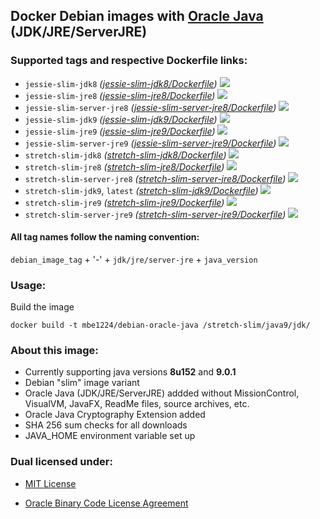 ## Docker Debian images with [Oracle Java] (JDK/JRE/ServerJRE) ##

### Supported tags and respective Dockerfile links: ###

* ```jessie-slim-jdk8``` _\([jessie-slim-jdk8/Dockerfile]\)_
[![](https://images.microbadger.com/badges/image/mbe1224/debian-oracle-java:jessie-slim-jdk8.svg)](https://microbadger.com/images/mbe1224/debian-oracle-java:jessie-slim-jdk8 "")
* ```jessie-slim-jre8``` _\([jessie-slim-jre8/Dockerfile]\)_
[![](https://images.microbadger.com/badges/image/mbe1224/debian-oracle-java:jessie-slim-jre8.svg)](https://microbadger.com/images/mbe1224/debian-oracle-java:jessie-slim-jre8 "")
* ```jessie-slim-server-jre8``` _\([jessie-slim-server-jre8/Dockerfile]\)_
[![](https://images.microbadger.com/badges/image/mbe1224/debian-oracle-java:jessie-slim-server-jre8.svg)](https://microbadger.com/images/mbe1224/debian-oracle-java:jessie-slim-server-jre8 "")
* ```jessie-slim-jdk9``` _\([jessie-slim-jdk9/Dockerfile]\)_
[![](https://images.microbadger.com/badges/image/mbe1224/debian-oracle-java:jessie-slim-jdk9.svg)](https://microbadger.com/images/mbe1224/debian-oracle-java:jessie-slim-jdk9 "")
* ```jessie-slim-jre9``` _\([jessie-slim-jre9/Dockerfile]\)_
[![](https://images.microbadger.com/badges/image/mbe1224/debian-oracle-java:jessie-slim-jre9.svg)](https://microbadger.com/images/mbe1224/debian-oracle-java:jessie-slim-jre9 "")
* ```jessie-slim-server-jre9``` _\([jessie-slim-server-jre9/Dockerfile]\)_
[![](https://images.microbadger.com/badges/image/mbe1224/debian-oracle-java:jessie-slim-server-jre9.svg)](https://microbadger.com/images/mbe1224/debian-oracle-java:jessie-slim-server-jre9 "")
* ```stretch-slim-jdk8``` _\([stretch-slim-jdk8/Dockerfile]\)_
[![](https://images.microbadger.com/badges/image/mbe1224/debian-oracle-java:stretch-slim-jdk8.svg)](https://microbadger.com/images/mbe1224/debian-oracle-java:stretch-slim-jdk8 "")
* ```stretch-slim-jre8``` _\([stretch-slim-jre8/Dockerfile]\)_
[![](https://images.microbadger.com/badges/image/mbe1224/debian-oracle-java:stretch-slim-jre8.svg)](https://microbadger.com/images/mbe1224/debian-oracle-java:stretch-slim-jre8 "")
* ```stretch-slim-server-jre8``` _\([stretch-slim-server-jre8/Dockerfile]\)_
[![](https://images.microbadger.com/badges/image/mbe1224/debian-oracle-java:stretch-slim-server-jre8.svg)](https://microbadger.com/images/mbe1224/debian-oracle-java:stretch-slim-server-jre8 "")
* ```stretch-slim-jdk9```, ```latest``` _\([stretch-slim-jdk9/Dockerfile]\)_
[![](https://images.microbadger.com/badges/image/mbe1224/debian-oracle-java:stretch-slim-jdk9.svg)](https://microbadger.com/images/mbe1224/debian-oracle-java:stretch-slim-jdk9 "")
* ```stretch-slim-jre9``` _\([stretch-slim-jre9/Dockerfile]\)_
[![](https://images.microbadger.com/badges/image/mbe1224/debian-oracle-java:stretch-slim-jre9.svg)](https://microbadger.com/images/mbe1224/debian-oracle-java:stretch-slim-jre9 "")
* ```stretch-slim-server-jre9``` _\([stretch-slim-server-jre9/Dockerfile]\)_
[![](https://images.microbadger.com/badges/image/mbe1224/debian-oracle-java:stretch-slim-server-jre9.svg)](https://microbadger.com/images/mbe1224/debian-oracle-java:stretch-slim-server-jre9 "")

#### All tag names follow the naming convention: ###

```debian_image_tag``` + '-' + ```jdk/jre/server-jre``` + ```java_version```

### Usage: ###

Build the image
```shell
docker build -t mbe1224/debian-oracle-java /stretch-slim/java9/jdk/
```

### About this image: ###

- Currently supporting java versions **8u152** and **9.0.1**
- Debian "slim" image variant
- Oracle Java (JDK/JRE/ServerJRE) addded without MissionControl, VisualVM, JavaFX, ReadMe files, source archives, etc.
- Oracle Java Cryptography Extension added
- SHA 256 sum checks for all downloads
- JAVA\_HOME environment variable set up

### Dual licensed under: ###

* [MIT License]
* [Oracle Binary Code License Agreement]

   [Oracle Java]: <http://www.oracle.com/technetwork/java/javase/downloads/index.html>
   [jessie-slim-jdk8/Dockerfile]: <https://github.com/MihaiBogdanEugen/docker-debian-oracle-java/blob/master/jessie-slim/java8/jdk/Dockerfile>
   [jessie-slim-jre8/Dockerfile]: <https://github.com/MihaiBogdanEugen/docker-debian-oracle-java/blob/master/jessie-slim/java8/jre/Dockerfile>
   [jessie-slim-server-jre8/Dockerfile]: <https://github.com/MihaiBogdanEugen/docker-debian-oracle-java/blob/master/jessie-slim/java8/server-jre/Dockerfile>  
   [jessie-slim-jdk9/Dockerfile]: <https://github.com/MihaiBogdanEugen/docker-debian-oracle-java/blob/master/jessie-slim/java9/jdk/Dockerfile>
   [jessie-slim-jre9/Dockerfile]: <https://github.com/MihaiBogdanEugen/docker-debian-oracle-java/blob/master/jessie-slim/java9/jre/Dockerfile>
   [jessie-slim-server-jre9/Dockerfile]: <https://github.com/MihaiBogdanEugen/docker-debian-oracle-java/blob/master/jessie-slim/java9/server-jre/Dockerfile>  
   [stretch-slim-jdk8/Dockerfile]: <https://github.com/MihaiBogdanEugen/docker-debian-oracle-java/blob/master/stretch-slim/java8/jdk/Dockerfile>
   [stretch-slim-jre8/Dockerfile]: <https://github.com/MihaiBogdanEugen/docker-debian-oracle-java/blob/master/stretch-slim/java8/jre/Dockerfile>
   [stretch-slim-server-jre8/Dockerfile]: <https://github.com/MihaiBogdanEugen/docker-debian-oracle-java/blob/master/stretch-slim/java8/server-jre/Dockerfile>
   [stretch-slim-jdk9/Dockerfile]: <https://github.com/MihaiBogdanEugen/docker-debian-oracle-java/blob/master/stretch-slim/java9/jdk/Dockerfile>
   [stretch-slim-jre9/Dockerfile]: <https://github.com/MihaiBogdanEugen/docker-debian-oracle-java/blob/master/stretch-slim/java9/jre/Dockerfile>
   [stretch-slim-server-jre9/Dockerfile]: <https://github.com/MihaiBogdanEugen/docker-debian-oracle-java/blob/master/stretch-slim/java9/server-jre/Dockerfile> 
   [MIT License]: <https://raw.githubusercontent.com/MihaiBogdanEugen/docker-debian-oracle-java/master/LICENSE>
   [Oracle Binary Code License Agreement]: <https://raw.githubusercontent.com/MihaiBogdanEugen/docker-debian-oracle-java/master/Oracle_Binary_Code_License_Agreement%20for%20the%20Java%20SE%20Platform_Products_and_JavaFX>